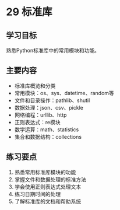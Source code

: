 # 29 标准库

## 学习目标
熟悉Python标准库中的常用模块和功能。

## 主要内容
- 标准库概览和分类
- 常用模块：os、sys、datetime、random等
- 文件和目录操作：pathlib、shutil
- 数据处理：json、csv、pickle
- 网络编程：urllib、http
- 正则表达式：re模块
- 数学运算：math、statistics
- 集合和数据结构：collections

## 练习要点
1. 熟悉常用标准库模块的功能
2. 掌握文件和数据处理的标准方法
3. 学会使用正则表达式处理文本
4. 练习日期时间的处理
5. 了解标准库的文档和帮助系统
